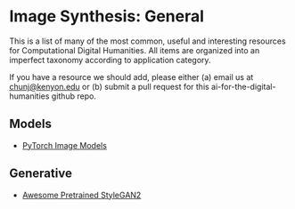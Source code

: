 # Image Synthesis: General

This is a list of many of the most common, useful and interesting resources for Computational Digital Humanities. All items are organized into an imperfect taxonomy according to application category.

If you have a resource we should add, please either (a) email us at chunj@kenyon.edu or (b) submit a pull request for this ai-for-the-digital-humanities github repo.


## Models
* [PyTorch Image Models](https://github.com/rwightman/pytorch-image-models)

## Generative
* [Awesome Pretrained StyleGAN2](https://github.com/justinpinkney/awesome-pretrained-stylegan2)